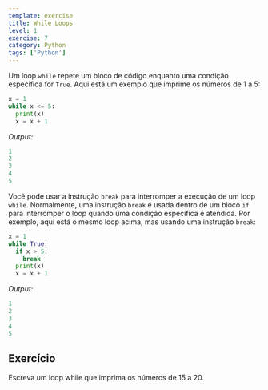 ```yaml
---
template: exercise
title: While Loops
level: 1
exercise: 7
category: Python
tags: ['Python']
---
```


Um loop `while` repete um bloco de código enquanto uma condição específica for `True`. Aqui está um exemplo que imprime os números de 1 a 5:


```python
x = 1
while x <= 5:
  print(x)
  x = x + 1
```
*Output:*
```python
1
2
3
4
5
```

Você pode usar a instrução `break` para interromper a execução de um loop `while`. Normalmente, uma instrução `break` é usada dentro de um bloco `if` para interromper o loop quando uma condição específica é atendida. Por exemplo, aqui está o mesmo loop acima, mas usando uma instrução `break`:

```python
x = 1
while True:
  if x > 5:
    break
  print(x)
  x = x + 1
```
*Output:*
```python
1
2
3
4
5
```

## Exercício

Escreva um loop while que imprima os números de 15 a 20.